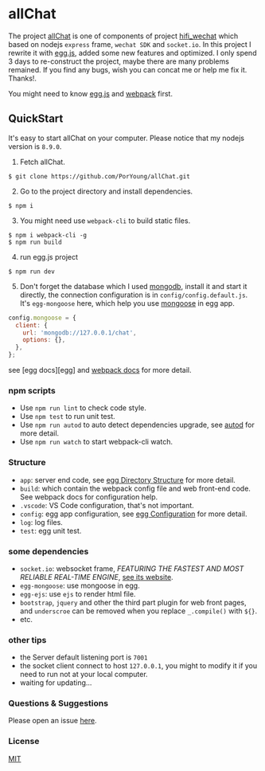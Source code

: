 # allChat

The project [allChat](https://github.com/PorYoung/allChat) is one of components of project [hifi_wechat](https://github.com/PorYoung/hifi_wechat) which based on nodejs `express` frame, `wechat SDK` and `socket.io`. In this project I rewrite it with [egg.js](https://eggjs.org/), added some new features and optimized. I only spend 3 days to re-construct the project, maybe there are many problems remained. If you find any bugs, wish you can concat me or help me fix it. Thanks!.

You might need to know [egg.js](https://eggjs.org/) and [webpack](https://webpack.js.org/) first.

## QuickStart

<!-- add docs here for user -->

It's easy to start allChat on your computer. Please notice that my nodejs version is `8.9.0`.

1. Fetch allChat.
```
$ git clone https://github.com/PorYoung/allChat.git
```
2. Go to the project directory and install dependencies.
```
$ npm i
```
3. You might need use `webpack-cli` to build static files.
```
$ npm i webpack-cli -g
$ npm run build
```
4. run egg.js project
```
$ npm run dev
```
5. Don't forget the database which I used [mongodb](www.mongodb.org/), install it and start it directly, the connection configuration is in `config/config.default.js`. It's `egg-mongoose` here, which help you use [mongoose](https://mongoosejs.com/) in egg app.
```javascript
config.mongoose = {
  client: {
    url: 'mongodb://127.0.0.1/chat',
    options: {},
  },
};
```


see [egg docs][egg] and [webpack docs](https://webpack.js.org/concept) for more detail.

### npm scripts

- Use `npm run lint` to check code style.
- Use `npm test` to run unit test.
- Use `npm run autod` to auto detect dependencies upgrade, see [autod](https://www.npmjs.com/package/autod) for more detail.
- Use `npm run watch` to start webpack-cli watch.

### Structure

- `app`: server end code, see [egg Directory Structure](https://eggjs.org/en/basics/structure.html) for more detail.
- `build`: which contain the webpack config file and web front-end code. See webpack docs for configuration help.
- `.vscode`: VS Code configuration, that's not important.
- `config`: egg app configuration, see [egg Configuration](https://eggjs.org/en/basics/config.html) for more detail.
- `log`: log files.
- `test`: egg unit test.

### some dependencies

- `socket.io`: websocket frame, *FEATURING THE FASTEST AND MOST RELIABLE REAL-TIME ENGINE*, [see its website](https://socket.io/).
- `egg-mongoose`: use mongoose in egg.
- `egg-ejs`: use `ejs` to render html file.
- `bootstrap`, `jquery` and other the third part plugin for web front pages, and `underscroe` can be removed when you replace `_.compile()` with `${}`.
- etc.

### other tips

- the Server default listening port is `7001`
- the socket client connect to host `127.0.0.1`, you might to modify it if you need to run not at your local computer.
- waiting for updating...

### Questions & Suggestions

Please open an issue [here](https://github.com/PorYoung/allChat/issues).

### License

[MIT](https://github.com/PorYoung/allChat/blob/master/LICENSE)